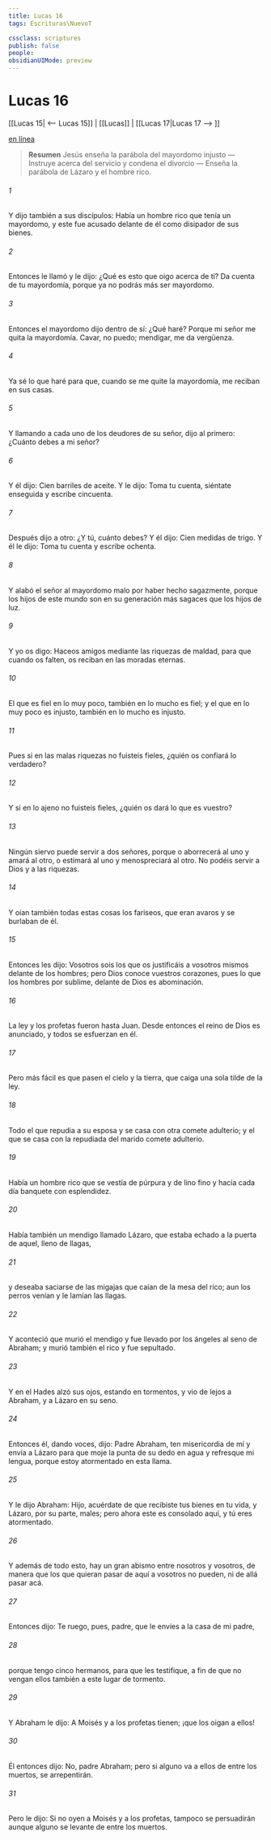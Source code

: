```yaml
---
title: Lucas 16
tags: Escrituras\NuevoT

cssclass: scriptures
publish: false
people:
obsidianUIMode: preview
---
```


# Lucas 16
[[Lucas 15| <-- Lucas 15]] | [[Lucas]] | [[Lucas 17|Lucas 17 --> ]]

[en línea](https://churchofjesuschrist.org/study/scriptures/nt/luke/16?lang=spa)

> __Resumen__
Jesús enseña la parábola del mayordomo injusto — Instruye acerca del servicio y condena el divorcio — Enseña la parábola de Lázaro y el hombre rico.

###### 1 
Y  dijo también a sus discípulos: Había un hombre rico que tenía un mayordomo, y este fue acusado delante de él como disipador de sus bienes.

###### 2 
Entonces le llamó y le dijo: ¿Qué es esto que oigo acerca de ti? Da cuenta de tu mayordomía, porque ya no podrás más ser mayordomo.

###### 3 
Entonces el mayordomo dijo dentro de sí: ¿Qué haré? Porque mi señor me quita la mayordomía. Cavar, no puedo; mendigar, me da vergüenza.

###### 4 
Ya sé lo que haré para que, cuando se me quite la mayordomía, me reciban en sus casas.

###### 5 
Y llamando a cada uno de los deudores de su señor, dijo al primero: ¿Cuánto debes a mi señor?

###### 6 
Y él dijo: Cien barriles de aceite. Y le dijo: Toma tu cuenta, siéntate enseguida y escribe cincuenta.

###### 7 
Después dijo a otro: ¿Y tú, cuánto debes? Y él dijo: Cien medidas de trigo. Y él le dijo: Toma tu cuenta y escribe ochenta.

###### 8 
Y alabó el señor al mayordomo malo por haber hecho sagazmente, porque los hijos de este mundo son en su generación más sagaces que los hijos de luz.

###### 9 
Y yo os digo: Haceos amigos mediante las riquezas de maldad, para que cuando os falten, os reciban en las moradas eternas.

###### 10 
El que es fiel en lo muy poco, también en lo mucho es fiel; y el que en lo muy poco es injusto, también en lo mucho es injusto.

###### 11 
Pues si en las malas riquezas no fuisteis fieles, ¿quién os confiará lo verdadero?

###### 12 
Y si en lo ajeno no fuisteis fieles, ¿quién os dará lo que es vuestro?

###### 13 
Ningún siervo puede servir a dos señores, porque o aborrecerá al uno y amará al otro, o estimará al uno y menospreciará al otro. No podéis servir a Dios y a las riquezas.

###### 14 
Y oían también todas estas cosas los fariseos, que eran avaros y se burlaban de él.

###### 15 
Entonces les dijo: Vosotros sois los que os justificáis a vosotros mismos delante de los hombres; pero Dios conoce vuestros corazones, pues lo que los hombres  por sublime, delante de Dios es abominación.

###### 16 
La ley y los profetas fueron hasta Juan. Desde entonces el reino de Dios es anunciado, y todos se esfuerzan  en él.

###### 17 
Pero más fácil es que pasen el cielo y la tierra, que caiga una sola tilde de la ley.

###### 18 
Todo el que repudia a su esposa y se casa con otra comete adulterio; y el que se casa con la repudiada del marido comete adulterio.

###### 19 
Había un hombre rico que se vestía de púrpura y de lino fino y hacía cada día banquete con esplendidez.

###### 20 
Había también un mendigo llamado Lázaro, que estaba echado a la puerta de aquel, lleno de llagas,

###### 21 
y deseaba saciarse de las migajas que caían de la mesa del rico; aun los perros venían y le lamían las llagas.

###### 22 
Y aconteció que murió el mendigo y fue llevado por los ángeles al seno de Abraham; y murió también el rico y fue sepultado.

###### 23 
Y en el Hades alzó sus ojos, estando en tormentos, y vio de lejos a Abraham, y a Lázaro en su seno.

###### 24 
Entonces él, dando voces, dijo: Padre Abraham, ten misericordia de mí y envía a Lázaro para que moje la punta de su dedo en agua y refresque mi lengua, porque estoy atormentado en esta llama.

###### 25 
Y le dijo Abraham: Hijo, acuérdate de que recibiste tus bienes en tu vida, y Lázaro, por su parte, males; pero ahora este es consolado aquí, y tú eres atormentado.

###### 26 
Y además de todo esto, hay un gran abismo entre nosotros y vosotros, de manera que los que quieran pasar de aquí a vosotros no pueden, ni de allá pasar acá.

###### 27 
Entonces dijo: Te ruego, pues, padre, que le envíes a la casa de mi padre,

###### 28 
porque tengo cinco hermanos, para que les testifique, a fin de que no vengan ellos también a este lugar de tormento.

###### 29 
Y Abraham le dijo: A Moisés y a los profetas tienen; ¡que los oigan a ellos!

###### 30 
Él entonces dijo: No, padre Abraham; pero si alguno va a ellos de entre los muertos, se arrepentirán.

###### 31 
Pero  le dijo: Si no oyen a Moisés y a los profetas, tampoco se persuadirán aunque alguno se levante de entre los muertos.

